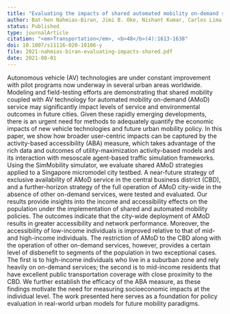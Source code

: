 ```yaml
---
title: "Evaluating the impacts of shared automated mobility on-demand services: an activity-based accessibility approach"
author: Bat-hen Nahmias-Biran, Jimi B. Oke, Nishant Kumar, Carlos Lima Azevedo, Moshe Ben-Akiva
status: Published
type: journalArticle
citation: "<em>Transportation</em>, <b>48</b>(4):1613-1638"
doi: 10.1007/s11116-020-10106-y
file: 2021-nahmias-biran-evaluating-impacts-shared.pdf
date: 2021-08-01
---
```



Autonomous vehicle (AV) technologies are under constant improvement with pilot programs now underway in several urban areas worldwide. Modeling and field-testing efforts are demonstrating that shared mobility coupled with AV technology for automated mobility on-demand (AMoD) service may significantly impact levels of service and environmental outcomes in future cities. Given these rapidly emerging developments, there is an urgent need for methods to adequately quantify the economic impacts of new vehicle technologies and future urban mobility policy. In this paper, we show how broader user-centric impacts can be captured by the activity-based accessibility (ABA) measure, which takes advantage of the rich data and outcomes of utility-maximization activity-based models and its interaction with mesoscale agent-based traffic simulation frameworks. Using the SimMobility simulator, we evaluate shared AMoD strategies applied to a Singapore micromodel city testbed. A near-future strategy of exclusive availability of AMoD service in the central business district (CBD), and a further-horizon strategy of the full operation of AMoD city-wide in the absence of other on-demand services, were tested and evaluated. Our results provide insights into the income and accessibility effects on the population under the implementation of shared and automated mobility policies. The outcomes indicate that the city-wide deployment of AMoD results in greater accessibility and network performance. Moreover, the accessibility of low-income individuals is improved relative to that of mid- and high-income individuals. The restriction of AMoD to the CBD along with the operation of other on-demand services, however, provides a certain level of disbenefit to segments of the population in two exceptional cases. The first is to high-income individuals who live in a suburban zone and rely heavily on on-demand services; the second is to mid-income residents that have excellent public transportation coverage with close proximity to the CBD. We further establish the efficacy of the ABA measure, as these findings motivate the need for measuring socioeconomic impacts at the individual level. The work presented here serves as a foundation for policy evaluation in real-world urban models for future mobility paradigms.
